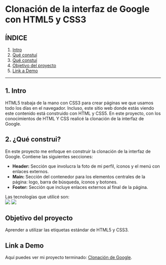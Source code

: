 # Clonación de la interfaz de Google con HTML5 y CSS3
## **ÍNDICE**

1. [Intro](#)
2. [Qué constuí](#)
2. [Qué constuí](#)
3. [Objetivo del proyecto](#)
4. [Link a Demo](#)
   
****

## 1. Intro
HTML5 trabaja de la mano con CSS3 para crear páginas we que usamos todo los días en el navegador. Incluso, este sitio web donde estás viendo este contenido está construido con HTML y CSS5. En este proyecto, con los conocimientos de HTML Y CSS realicé la clonación de la interfaz de Google. 

## 2. ¿Qué construi?
En este proyecto me enfoque en construir la clonación de la interfaz de Google.
Contiene las siguientes secciones:
- **Header:** Sección que involucra la foto de mi perfil, íconos y el menú con enlaces externos.
- **Main:** Sección del contenedor para los elementos centrales de la página: logo, barra de búsqueda, íconos y botones.
- **Footer:** Sección que incluye enlaces externos al final de la página.

 Las tecnologías que utilicé son:   
 <img src="https://img.shields.io/badge/HTML5-E34F26?style=for-the-badge&logo=html5&logoColor=white" />
 <img src="https://img.shields.io/badge/CSS3-1572B6?style=for-the-badge&logo=css3&logoColor=white" />

 ## Objetivo del proyecto
 Aprender a utilizar las etiquetas estándar de HTML5 y CSS3.

 ## Link a Demo
 Aquí puedes ver mi proyecto terminado: [Clonación de Google](https://clonde-google-five.vercel.app/).


